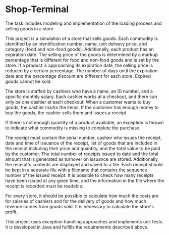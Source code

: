 # Shop-Terminal
The task includes modeling and implementation of the loading process
and selling goods in a store

This project is a simulation of a store that sells goods. Each commodity is identified by an identification number, name, unit delivery price, and category (food and non-food goods). Additionally, each product has an expiration date. The selling price of the goods is determined by a markup percentage that is different for food and non-food goods and is set by the store. If a product is approaching its expiration date, the selling price is reduced by a certain percentage. The number of days until the expiration date and the percentage discount are different for each store. Expired goods cannot be sold.

The store is staffed by cashiers who have a name, an ID number, and a specific monthly salary. Each cashier works at a checkout, and there can only be one cashier at each checkout. When a customer wants to buy goods, the cashier marks the items. If the customer has enough money to buy the goods, the cashier sells them and issues a receipt.

If there is not enough quantity of a product available, an exception is thrown to indicate what commodity is missing to complete the purchase.

The receipt must contain the serial number, cashier who issues the receipt, date and time of issuance of the receipt, list of goods that are included in the receipt including their price and quantity, and the total value to be paid by the customer. The total number of receipts issued to date and the total amount that is generated as turnover on issuance are stored. Additionally, the receipt's contents are displayed and saved to a file. Each receipt should be kept in a separate file with a filename that contains the sequence number of the issued receipt. It is possible to check how many receipts have been issued at any given time, and the information in the file where the receipt is recorded must be readable.

For every store, it should be possible to calculate how much the costs are for salaries of cashiers and for the delivery of goods and how much revenue comes from goods sold. It is necessary to calculate the store's profit.

This project uses exception handling approaches and implements unit tests. It is developed in Java and fulfills the requirements described above.
